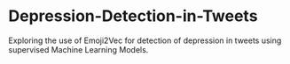 # Depression-Detection-in-Tweets

Exploring the use of Emoji2Vec for detection of depression in tweets using supervised Machine Learning Models.
